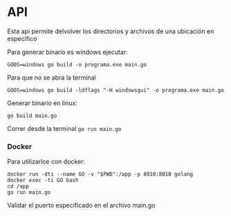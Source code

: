 # API
Esta api permite delvolver los directorios y archivos de una ubicación en especifico

Para generar binario es windows ejecutar: 

`GOOS=windows go build -o programa.exe main.go`

Para que no se abra la terminal

`GOOS=windows go build -ldflags "-H windowsgui" -o programa.exe main.go`

Generar binario en linux:

`go build main.go `

Correr desde la terminal
`go run main.go`

### Docker

Para utilizarlce con docker: 

	docker run -dti --name GO -v "$PWD":/app -p 8010:8010 golang
	docker exec -ti GO bash
	cd /app
	go run main.go

Validar el puerto especificado en el archivo main.go